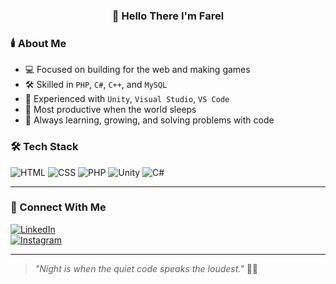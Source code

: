 
<h3 align="center">🌙 Hello There I'm Farel</h3>

### 🕯️ About Me

- 💻 Focused on building for the web and making games  
- 🛠️ Skilled in `PHP`, `C#`, `C++`, and `MySQL`  
- 🧰 Experienced with `Unity`, `Visual Studio`, `VS Code`  
- 🌃 Most productive when the world sleeps  
- 📖 Always learning, growing, and solving problems with code

### 🛠️ Tech Stack  
![HTML](https://img.shields.io/badge/-HTML5-E34F26?logo=html5&logoColor=white&style=flat)
![CSS](https://img.shields.io/badge/-CSS3-1572B6?logo=css3&logoColor=white&style=flat)
![PHP](https://img.shields.io/badge/-PHP-8892BF?logo=php&logoColor=white&style=flat)
![Unity](https://img.shields.io/badge/-Unity-000000?logo=unity&logoColor=white&style=flat)
![C#](https://img.shields.io/badge/-CSharp-239120?logo=c-sharp&logoColor=white&style=flat)

---

### 🤝 Connect With Me  
[![LinkedIn](https://img.shields.io/badge/-LinkedIn-0A66C2?logo=linkedin&logoColor=white&style=flat)](https://linkedin.com/in/yourprofile)  
[![Instagram](https://img.shields.io/badge/-Instagram-E4405F?logo=instagram&logoColor=white&style=flat)](https://www.instagram.com/whosrelfl?igsh=NmY1cHpkMGh0cHBm)

---

> _"Night is when the quiet code speaks the loudest."_ 🌙✨
